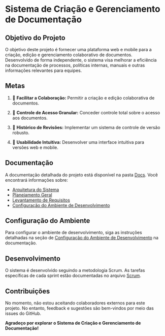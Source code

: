 <!-- Título -->
# Sistema de Criação e Gerenciamento de Documentação

<!-- Ícones e Descrição do Projeto -->
## Objetivo do Projeto

O objetivo deste projeto é fornecer uma plataforma web e mobile para a criação, edição e gerenciamento colaborativo de documentos. Desenvolvido de forma independente, o sistema visa melhorar a eficiência na documentação de processos, políticas internas, manuais e outras informações relevantes para equipes.

## Metas

1. 🤝 **Facilitar a Colaboração:** Permitir a criação e edição colaborativa de documentos.

2. 🔐 **Controle de Acesso Granular:** Conceder controle total sobre o acesso aos documentos.

3. 🔄 **Histórico de Revisões:** Implementar um sistema de controle de versão robusto.

4. 🎨 **Usabilidade Intuitiva:** Desenvolver uma interface intuitiva para versões web e mobile.

<!-- Documentação -->
## Documentação

A documentação detalhada do projeto está disponível na pasta [Docs](/Docs). Você encontrará informações sobre:

- [Arquitetura do Sistema](/Docs/Arquitetura-Sistema.md)
- [Planejamento Geral](/Docs/Planejamento-Geral.md)
- [Levantamento de Requisitos](/Docs/Levantamento-Requisitos.md)
- [Configuração do Ambiente de Desenvolvimento](/Docs/Configuracao-Ambiente.md)

<!-- Configuração do Ambiente -->
## Configuração do Ambiente

Para configurar o ambiente de desenvolvimento, siga as instruções detalhadas na seção de [Configuração do Ambiente de Desenvolvimento](/Docs/Configuracao-Ambiente.md) na documentação.

<!-- Desenvolvimento -->
## Desenvolvimento

O sistema é desenvolvido seguindo a metodologia Scrum. As tarefas específicas de cada sprint estão documentadas no arquivo [Scrum](https://github.com/DanielleBritoEvangelista/AgileDocs/blob/feat/rest-api-laravel/Docs/generalPlanning.md).

<!-- Contribuições -->
## Contribuições

No momento, não estou aceitando colaboradores externos para este projeto. No entanto, feedback e sugestões são bem-vindos por meio das issues do GitHub.

**Agradeço por explorar o Sistema de Criação e Gerenciamento de Documentação!**